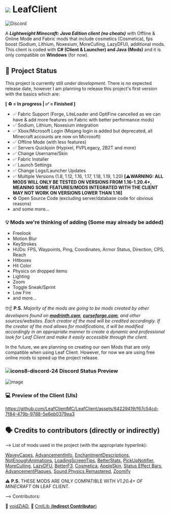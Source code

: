 # [<img src="https://media.discordapp.net/attachments/1167902642815643678/1200012616068771900/Leaf_Client.png?ex=65c4a1d6&is=65b22cd6&hm=6203765f1dc0fac30807cfbd2f5ffc9c5657966a359d3dd2b10128e4f74a5943&=&format=webp&quality=lossless&width=32&height=32">](https://media.discordapp.net/attachments/1167902642815643678/1200012616068771900/Leaf_Client.png?ex=65c4a1d6&is=65b22cd6&hm=6203765f1dc0fac30807cfbd2f5ffc9c5657966a359d3dd2b10128e4f74a5943&=&format=webp&quality=lossless&width=468&height=468) LeafClient

![Discord](https://dcbadge.vercel.app/api/server/bhVFRe4yEz)

A ___Lightweight Minecraft: Java Edition client (no cheats)___ with Offline & Online Mode and Fabric mods that include cosmetics (Cosmetica), fps boost (Sodium, Lithium, Noxesium, MoreCulling, LazyDFU), additional mods. This client is coded with **C# (Client & Launcher) and Java (Mods)** and it is only compatible on **Windows** (for now).

## 🤔 Project Status
This project is currently still *under development*. There is no expected release date, however I am planning to release this project's first version with the basics which are:

**[ ♻️ = In progress | ✅ = Finished ]**

- ✅ Fabric Support (Forge, LiteLoader and OptiFine cancelled as we can have & add more features on Fabric with better performance mods)
- ✅ Sodium, Lithium, Noxesium integration
- ✅ Xbox/Microsoft Login (Mojang login is added but deprecated, all Minecraft accounts are now on Microsoft)
- ✅ Offline Mode (with less features)
- ✅ Servers Quickjoin (Hypixel, PVPLegacy, 2B2T and more)
- ✅ Change Username/Skin
- ✅ Fabric Installer
- ✅ Launch Settings
- ✅ Change Logs/Launcher Updates
- ✅ Multiple Versions (1.8, 1.12, 1.16, 1.17, 1.18, 1.19, 1.20) **[__⚠️WARNING:__ ALL MODS WILL ONLY BE TESTED ON VERSIONS FROM 1.16-1.20.4+, MEANING SOME FEATURES/MODS INTEGRATED WITH THE CLIENT MAY NOT WORK ON VERSIONS LOWER THAN 1.16]**
- ♻️ Open Source Code (excluding server/database code for obvious reasons)
- and some more...

### 💡 Mods we're thinking of adding (Some may already be added)
- Freelook
- Motion Blur
- KeyStrokes
- HUDs: FPS, Waypoints, Ping, Coordinates, Armor Status, Direction, CPS, Reach
- Hitboxes
- Hit Color
- Physics on dropped items
- Lighting
- Zoom
- Toggle Sneak/Sprint
- Low Fire
- and more...

🤓☝️ **P.S.** *Majority of the mods are going to be mods created by other developers found on **[modrinth.com](https://modrinth.com)**, **[curseforge.com](https://curseforge.com)**, and other sources/websites. Each creator of the mod will be credited accordingly. If the creator of the mod allows for modifications, it will be modified accordingly in an appropriate manner to create a dynamic and professional look for Leaf Client and make it easily accessible through the client.*

In the future, we are planning on creating our own Mods that are only compatible when using Leaf Client. However, for now we are using free online mods to speed up the project release.

### ![icons8-discord-24](https://github.com/LeafClientMC/LeafClient/assets/84229419/13f14cfd-f49e-4b2f-95d1-9e19ac36e04d) Discord Status Preview

![image](https://github.com/LeafClientMC/LeafClient/assets/84229419/f6b0b66f-13b1-4be2-ab6f-0454874cbb88)


### 💻 Preview of the Client (UIs)

https://github.com/LeafClientMC/LeafClient/assets/84229419/f67c54cd-7f84-479b-9788-5e6eb0379ea3

## 🗣️ Credits to contributors (directly or indirectly)

—> List of mods used in the project (with the appropriate hyperlink):

[WaveyCapes](https://modrinth.com/mod/wavey-capes), [AdvancementInfo](https://modrinth.com/mod/advancementinfo), [EnchantmentDescriptions](https://modrinth.com/mod/enchantment-descriptions), [NotEnoughAnimations](https://modrinth.com/mod/not-enough-animations), [LoadingScreenTips](https://modrinth.com/mod/loadingscreentips), [BetterStats](https://modrinth.com/mod/loadingscreentips), [PickUpNotifier](https://modrinth.com/mod/pick-up-notifier), [MoreCulling](https://modrinth.com/mod/moreculling), [LazyDFU](https://modrinth.com/mod/lazydfu), [BetterF3](https://modrinth.com/mod/betterf3), [Cosmetica](https://modrinth.com/mod/cosmetica), [AppleSkin](https://modrinth.com/mod/appleskin), [Status Effect Bars](https://modrinth.com/mod/status-effect-bars), [AdvancementPlaques](https://modrinth.com/mod/advancement-plaques), [Sound Physics Remastered](https://modrinth.com/mod/sound-physics-remastered), [Zoomify](https://modrinth.com/mod/zoomify)

⚠️ **P.S.** THESE MODS ARE ONLY COMPATIBLE WITH *V1.20.4+ OF MINECRAFT* ON LEAF CLIENT.

—> Contributors:

👤 [voidZiAD](https://github.com/voidZiAD/), 👤 [CmlLib (****Indirect Contributor****)](https://github.com/CmlLib/) 
